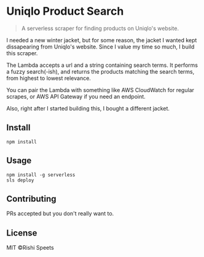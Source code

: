 # Uniqlo Product Search

> A serverless scraper for finding products on Uniqlo's website.

I needed a new winter jacket, but for some reason, the jacket I wanted kept dissapearing from Uniqlo's website. Since I value my time so much, I build this scraper.

The Lambda accepts a url and a string containing search terms. It performs a fuzzy search(-ish), and returns the products matching the search terms, from highest to lowest relevance.

You can pair the Lambda with something like AWS CloudWatch for regular scrapes, or AWS API Gateway if you need an endpoint.

Also, right after I started building this, I bought a different jacket.

## Install

```
npm install
```

## Usage

```
npm install -g serverless
sls deploy
```

## Contributing

PRs accepted but you don't really want to.

## License

MIT ©Rishi Speets
